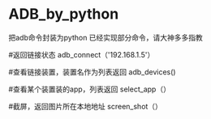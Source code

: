 ﻿# ADB_by_python


把adb命令封装为python
已经实现部分命令，请大神多多指教

#返回链接状态
adb_connect（'192.168.1.5'）

#查看链接装置，装置名作为列表返回
adb_devices()

#查看某个装置装的app，列表返回
select_app（）

#截屏，返回图片所在本地地址
screen_shot（）

